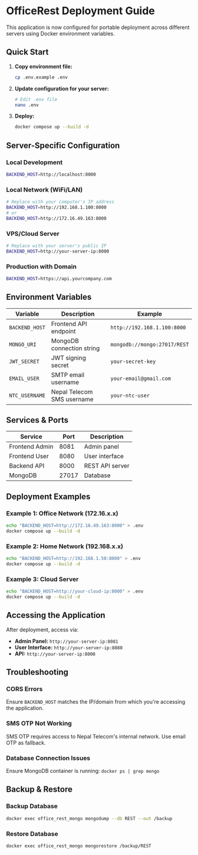# OfficeRest Deployment Guide

This application is now configured for portable deployment across different servers using Docker environment variables.

## Quick Start

1. **Copy environment file:**
   ```bash
   cp .env.example .env
   ```

2. **Update configuration for your server:**
   ```bash
   # Edit .env file
   nano .env
   ```

3. **Deploy:**
   ```bash
   docker compose up --build -d
   ```

## Server-Specific Configuration

### Local Development
```bash
BACKEND_HOST=http://localhost:8000
```

### Local Network (WiFi/LAN)
```bash
# Replace with your computer's IP address
BACKEND_HOST=http://192.168.1.100:8000
# or
BACKEND_HOST=http://172.16.49.163:8000
```

### VPS/Cloud Server
```bash
# Replace with your server's public IP
BACKEND_HOST=http://your-server-ip:8000
```

### Production with Domain
```bash
BACKEND_HOST=https://api.yourcompany.com
```

## Environment Variables

| Variable | Description | Example |
|----------|-------------|---------|
| `BACKEND_HOST` | Frontend API endpoint | `http://192.168.1.100:8000` |
| `MONGO_URI` | MongoDB connection string | `mongodb://mongo:27017/REST` |
| `JWT_SECRET` | JWT signing secret | `your-secret-key` |
| `EMAIL_USER` | SMTP email username | `your-email@gmail.com` |
| `NTC_USERNAME` | Nepal Telecom SMS username | `your-ntc-user` |

## Services & Ports

| Service | Port | Description |
|---------|------|-------------|
| Frontend Admin | 8081 | Admin panel |
| Frontend User | 8080 | User interface |
| Backend API | 8000 | REST API server |
| MongoDB | 27017 | Database |

## Deployment Examples

### Example 1: Office Network (172.16.x.x)
```bash
echo "BACKEND_HOST=http://172.16.49.163:8000" > .env
docker compose up --build -d
```

### Example 2: Home Network (192.168.x.x)
```bash
echo "BACKEND_HOST=http://192.168.1.50:8000" > .env
docker compose up --build -d
```

### Example 3: Cloud Server
```bash
echo "BACKEND_HOST=http://your-cloud-ip:8000" > .env
docker compose up --build -d
```

## Accessing the Application

After deployment, access via:
- **Admin Panel:** `http://your-server-ip:8081`
- **User Interface:** `http://your-server-ip:8080`
- **API:** `http://your-server-ip:8000`

## Troubleshooting

### CORS Errors
Ensure `BACKEND_HOST` matches the IP/domain from which you're accessing the application.

### SMS OTP Not Working
SMS OTP requires access to Nepal Telecom's internal network. Use email OTP as fallback.

### Database Connection Issues
Ensure MongoDB container is running: `docker ps | grep mongo`

## Backup & Restore

### Backup Database
```bash
docker exec office_rest_mongo mongodump --db REST --out /backup
```

### Restore Database
```bash
docker exec office_rest_mongo mongorestore /backup/REST
```